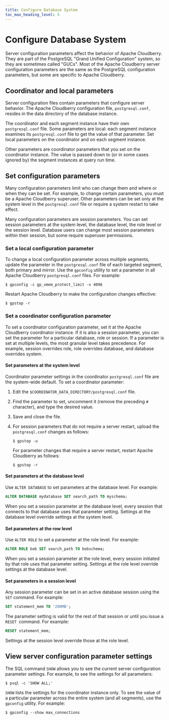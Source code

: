 ```yaml
---
title: Configure Database System
toc_max_heading_level: 5
---
```


# Configure Database System

Server configuration parameters affect the behavior of Apache Cloudberry. They are part of the PostgreSQL "Grand Unified Configuration" system, so they are sometimes called "GUCs". Most of the Apache Cloudberry server configuration parameters are the same as the PostgreSQL configuration parameters, but some are specific to Apache Cloudberry.

## Coordinator and local parameters

Server configuration files contain parameters that configure server behavior. The Apache Cloudberry configuration file, `postgresql.conf`, resides in the data directory of the database instance.

The coordinator and each segment instance have their own `postgresql.conf` file. Some parameters are local: each segment instance examines its `postgresql.conf` file to get the value of that parameter. Set local parameters on the coordinator and on each segment instance.

Other parameters are coordinator parameters that you set on the coordinator instance. The value is passed down to (or in some cases ignored by) the segment instances at query run time.

## Set configuration parameters

Many configuration parameters limit who can change them and where or when they can be set. For example, to change certain parameters, you must be a Apache Cloudberry superuser. Other parameters can be set only at the system level in the `postgresql.conf` file or require a system restart to take effect.

Many configuration parameters are session parameters. You can set session parameters at the system level, the database level, the role level or the session level. Database users can change most session parameters within their session, but some require superuser permissions.

### Set a local configuration parameter

To change a local configuration parameter across multiple segments, update the parameter in the `postgresql.conf` file of each targeted segment, both primary and mirror. Use the `gpconfig` utility to set a parameter in all Apache Cloudberry `postgresql.conf` files. For example:

```shell
$ gpconfig -c gp_vmem_protect_limit -v 4096
```

Restart Apache Cloudberry to make the configuration changes effective:

```shell
$ gpstop -r
```

### Set a coordinator configuration parameter

To set a coordinator configuration parameter, set it at the Apache Cloudberry coordinator instance. If it is also a session parameter, you can set the parameter for a particular database, role or session. If a parameter is set at multiple levels, the most granular level takes precedence. For example, session overrides role, role overrides database, and database overrides system.

#### Set parameters at the system level

Coordinator parameter settings in the coordinator `postgresql.conf` file are the system-wide default. To set a coordinator parameter:

1. Edit the `$COORDINATOR_DATA_DIRECTORY/postgresql.conf` file.
2. Find the parameter to set, uncomment it (remove the preceding `#` character), and type the desired value.
3. Save and close the file.
4. For session parameters that do not require a server restart, upload the `postgresql.conf` changes as follows:

    ```shell
    $ gpstop -u
    ```

    For parameter changes that require a server restart, restart Apache Cloudberry as follows:

    ```shell
    $ gpstop -r
    ```

#### Set parameters at the database level

Use `ALTER DATABASE` to set parameters at the database level. For example:

```sql
ALTER DATABASE mydatabase SET search_path TO myschema;
```

When you set a session parameter at the database level, every session that connects to that database uses that parameter setting. Settings at the database level override settings at the system level.

#### Set parameters at the row level

Use `ALTER ROLE` to set a parameter at the role level. For example:

```sql
ALTER ROLE bob SET search_path TO bobschema;
```

When you set a session parameter at the role level, every session initiated by that role uses that parameter setting. Settings at the role level override settings at the database level.

#### Set parameters in a session level

Any session parameter can be set in an active database session using the `SET` command. For example:

```sql
SET statement_mem TO '200MB';
```

The parameter setting is valid for the rest of that session or until you issue a `RESET `command. For example:

```sql
RESET statement_mem;
```

Settings at the session level override those at the role level.

## View server configuration parameter settings

The SQL command `SHOW` allows you to see the current server configuration parameter settings. For example, to see the settings for all parameters:

```shell
$ psql -c 'SHOW ALL;'
```

`SHOW` lists the settings for the coordinator instance only. To see the value of a particular parameter across the entire system (and all segments), use the `gpconfig` utility. For example:

```shell
$ gpconfig --show max_connections
```
